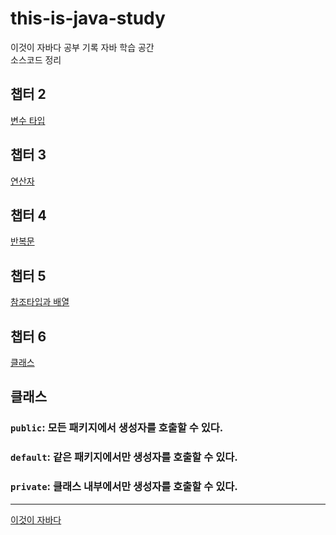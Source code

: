# this-is-java-study
이것이 자바다 공부 기록
자바 학습 공간\
소스코드 정리

## 챕터 2
[변수 타입](https://github.com/reddevilmidzy/this-is-java-study/tree/main/isitjava/src/ch02)

## 챕터 3
[연산자](https://github.com/reddevilmidzy/this-is-java-study/tree/main/isitjava/src/ch03)

## 챕터 4
[반복문](https://github.com/reddevilmidzy/this-is-java-study/tree/main/isitjava/src/ch04)

## 챕터 5
[참조타입과 배열](https://github.com/reddevilmidzy/this-is-java-study/tree/main/isitjava/src/ch05)

## 챕터 6
[클래스](https://github.com/reddevilmidzy/this-is-java-study/tree/main/isitjava/src/ch06)

## 클래스
### `public`: 모든 패키지에서 생성자를 호출할 수 있다. 
### `default`: 같은 패키지에서만 생성자를 호출할 수 있다.
### `private`: 클래스 내부에서만 생성자를 호출할 수 있다.

---
[이것이 자바다](https://www.hanbit.co.kr/store/books/look.php?p_code=B4861113361)


